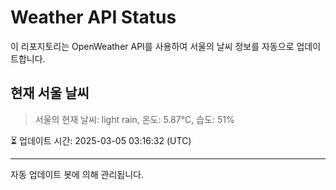 
# Weather API Status

이 리포지토리는 OpenWeather API를 사용하여 서울의 날씨 정보를 자동으로 업데이트합니다.

## 현재 서울 날씨
> 서울의 현재 날씨: light rain, 온도: 5.87°C, 습도: 51%

⏳ 업데이트 시간: 2025-03-05 03:16:32 (UTC)

---
자동 업데이트 봇에 의해 관리됩니다.
